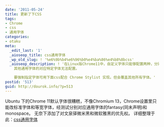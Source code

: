 ```yaml
---
date: '2011-05-24'
title: 更新了下CSS
tags:
- Chrome
- css
- 通用字体
categories:
- otaku
meta:
  _edit_last: '1'
  _aioseop_title: css通用字体
  _wp_old_slug: ! '%e6%9b%b4%e6%96%b0%e4%ba%86%e4%b8%8bcss'
  _aioseop_description: ! '在Linux版Chrome11中，自定义字体只能够配置两种，分别是标准字体和宽度固定的字体，经测试分别对应Fantasy和Monospace，
    其他通用字体的对应特定字体无法配置。

    要强制指定字体可用下面css配合 Chrome Stylist 实现。但会覆盖其他所有字体。'
postid: '513'
guid: http://dourok.info/?p=513
---
```

Ubuntu 下的Chrome 11默认字体很糟糕，不像Chromium
13，Chrome设置里只能改标准字体和等宽字体，经测试分别对应通用字体的fantasy(同未声明)和monospace。
无奈下添加了对文泉驿微米黑和微软雅黑的优先权。
详细整理于此：[css通用字体](http://dourok.info/wiki/doku.php/%E7%BC%96%E7%A0%81/css/css%E9%80%9A%E7%94%A8%E5%AD%97%E4%BD%93)
